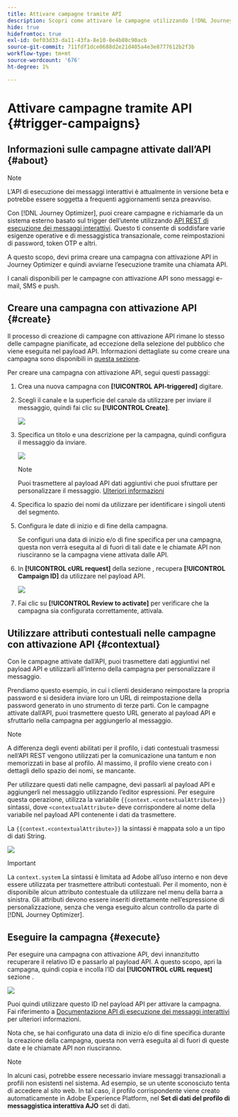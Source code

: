 ```yaml
---
title: Attivare campagne tramite API
description: Scopri come attivare le campagne utilizzando [!DNL Journey Optimizer] API
hide: true
hidefromtoc: true
exl-id: 0ef03d33-da11-43fa-8e10-8e4b80c90acb
source-git-commit: 711fdf1dce0688d2e21d405a4e3e8777612b2f3b
workflow-type: tm+mt
source-wordcount: '676'
ht-degree: 1%

---
```


# Attivare campagne tramite API {#trigger-campaigns}

## Informazioni sulle campagne attivate dall’API {#about}

>[!NOTE]
>
>L’API di esecuzione dei messaggi interattivi è attualmente in versione beta e potrebbe essere soggetta a frequenti aggiornamenti senza preavviso.

Con [!DNL Journey Optimizer], puoi creare campagne e richiamarle da un sistema esterno basato sul trigger dell’utente utilizzando [API REST di esecuzione dei messaggi interattivi](https://developer.adobe.com/journey-optimizer-apis/references/messaging/#tag/execution). Questo ti consente di soddisfare varie esigenze operative e di messaggistica transazionale, come reimpostazioni di password, token OTP e altri.

A questo scopo, devi prima creare una campagna con attivazione API in Journey Optimizer e quindi avviarne l’esecuzione tramite una chiamata API.

I canali disponibili per le campagne con attivazione API sono messaggi e-mail, SMS e push.

## Creare una campagna con attivazione API {#create}

Il processo di creazione di campagne con attivazione API rimane lo stesso delle campagne pianificate, ad eccezione della selezione del pubblico che viene eseguita nel payload API. Informazioni dettagliate su come creare una campagna sono disponibili in [questa sezione](create-campaign.md).

Per creare una campagna con attivazione API, segui questi passaggi:

1. Crea una nuova campagna con **[!UICONTROL API-triggered]** digitare.

1. Scegli il canale e la superficie del canale da utilizzare per inviare il messaggio, quindi fai clic su **[!UICONTROL Create]**.

   ![](assets/api-triggered-type.png)

1. Specifica un titolo e una descrizione per la campagna, quindi configura il messaggio da inviare.

   ![](assets/api-triggered-properties.png)

   >[!NOTE]
   >
   >Puoi trasmettere al payload API dati aggiuntivi che puoi sfruttare per personalizzare il messaggio. [Ulteriori informazioni](#contextual)

1. Specifica lo spazio dei nomi da utilizzare per identificare i singoli utenti del segmento.

1. Configura le date di inizio e di fine della campagna.

   Se configuri una data di inizio e/o di fine specifica per una campagna, questa non verrà eseguita al di fuori di tali date e le chiamate API non riusciranno se la campagna viene attivata dalle API.

1. In **[!UICONTROL cURL request]** della sezione , recupera **[!UICONTROL Campaign ID]** da utilizzare nel payload API.

   ![](assets/api-triggered-curl.png)

1. Fai clic su **[!UICONTROL Review to activate]** per verificare che la campagna sia configurata correttamente, attivala.

## Utilizzare attributi contestuali nelle campagne con attivazione API {#contextual}

Con le campagne attivate dall’API, puoi trasmettere dati aggiuntivi nel payload API e utilizzarli all’interno della campagna per personalizzare il messaggio.

Prendiamo questo esempio, in cui i clienti desiderano reimpostare la propria password e si desidera inviare loro un URL di reimpostazione della password generato in uno strumento di terze parti. Con le campagne attivate dall’API, puoi trasmettere questo URL generato al payload API e sfruttarlo nella campagna per aggiungerlo al messaggio.

>[!NOTE]
>
>A differenza degli eventi abilitati per il profilo, i dati contestuali trasmessi nell’API REST vengono utilizzati per la comunicazione una tantum e non memorizzati in base al profilo. Al massimo, il profilo viene creato con i dettagli dello spazio dei nomi, se mancante.

Per utilizzare questi dati nelle campagne, devi passarli al payload API e aggiungerli nel messaggio utilizzando l’editor espressioni. Per eseguire questa operazione, utilizza la variabile `{{context.<contextualAttribute>}}` sintassi, dove `<contextualAttribute>` deve corrispondere al nome della variabile nel payload API contenente i dati da trasmettere.

La `{{context.<contextualAttribute>}}` la sintassi è mappata solo a un tipo di dati String.

![](assets/api-triggered-context.png)

>[!IMPORTANT]
>
>La `context.system` La sintassi è limitata ad Adobe all’uso interno e non deve essere utilizzata per trasmettere attributi contestuali.
Per il momento, non è disponibile alcun attributo contestuale da utilizzare nel menu della barra a sinistra. Gli attributi devono essere inseriti direttamente nell’espressione di personalizzazione, senza che venga eseguito alcun controllo da parte di [!DNL Journey Optimizer].

## Eseguire la campagna {#execute}

Per eseguire una campagna con attivazione API, devi innanzitutto recuperare il relativo ID e passarlo al payload API. A questo scopo, apri la campagna, quindi copia e incolla l’ID dal **[!UICONTROL cURL request]** sezione .

![](assets/api-triggered-id.png)

Puoi quindi utilizzare questo ID nel payload API per attivare la campagna. Fai riferimento a [Documentazione API di esecuzione dei messaggi interattivi](https://developer.adobe.com/journey-optimizer-apis/references/messaging/#tag/execution) per ulteriori informazioni.

Nota che, se hai configurato una data di inizio e/o di fine specifica durante la creazione della campagna, questa non verrà eseguita al di fuori di queste date e le chiamate API non riusciranno.

>[!NOTE]
>
>In alcuni casi, potrebbe essere necessario inviare messaggi transazionali a profili non esistenti nel sistema. Ad esempio, se un utente sconosciuto tenta di accedere al sito web. In tal caso, il profilo corrispondente viene creato automaticamente in Adobe Experience Platform, nel **Set di dati del profilo di messaggistica interattiva AJO** set di dati.
